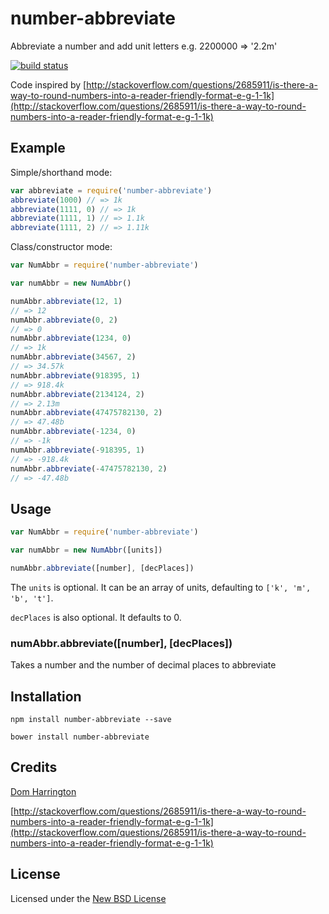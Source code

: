 # number-abbreviate

Abbreviate a number and add unit letters e.g. 2200000 => '2.2m'

[![build status](https://secure.travis-ci.org/domharrington/js-number-abbreviate.png)](http://travis-ci.org/domharrington/js-number-abbreviate)

Code inspired by [http://stackoverflow.com/questions/2685911/is-there-a-way-to-round-numbers-into-a-reader-friendly-format-e-g-1-1k](http://stackoverflow.com/questions/2685911/is-there-a-way-to-round-numbers-into-a-reader-friendly-format-e-g-1-1k)

## Example
Simple/shorthand mode:

```js
var abbreviate = require('number-abbreviate')
abbreviate(1000) // => 1k
abbreviate(1111, 0) // => 1k
abbreviate(1111, 1) // => 1.1k
abbreviate(1111, 2) // => 1.11k
```

Class/constructor mode:
``` js
var NumAbbr = require('number-abbreviate')

var numAbbr = new NumAbbr()

numAbbr.abbreviate(12, 1)
// => 12
numAbbr.abbreviate(0, 2)
// => 0
numAbbr.abbreviate(1234, 0)
// => 1k
numAbbr.abbreviate(34567, 2)
// => 34.57k
numAbbr.abbreviate(918395, 1)
// => 918.4k
numAbbr.abbreviate(2134124, 2)
// => 2.13m
numAbbr.abbreviate(47475782130, 2)
// => 47.48b
numAbbr.abbreviate(-1234, 0)
// => -1k
numAbbr.abbreviate(-918395, 1)
// => -918.4k
numAbbr.abbreviate(-47475782130, 2)
// => -47.48b
```

## Usage
``` js
var NumAbbr = require('number-abbreviate')

var numAbbr = new NumAbbr([units])

numAbbr.abbreviate([number], [decPlaces])
```

The `units` is optional. It can be an array of units, defaulting to `['k', 'm', 'b', 't']`.

`decPlaces` is also optional. It defaults to 0.

### numAbbr.abbreviate([number], [decPlaces])

Takes a number and the number of decimal places to abbreviate

## Installation
```
npm install number-abbreviate --save

bower install number-abbreviate
```

## Credits
[Dom Harrington](https://twitter.com/domharrington)

[http://stackoverflow.com/questions/2685911/is-there-a-way-to-round-numbers-into-a-reader-friendly-format-e-g-1-1k](http://stackoverflow.com/questions/2685911/is-there-a-way-to-round-numbers-into-a-reader-friendly-format-e-g-1-1k)

## License
Licensed under the [New BSD License](http://opensource.org/licenses/bsd-license.php)
